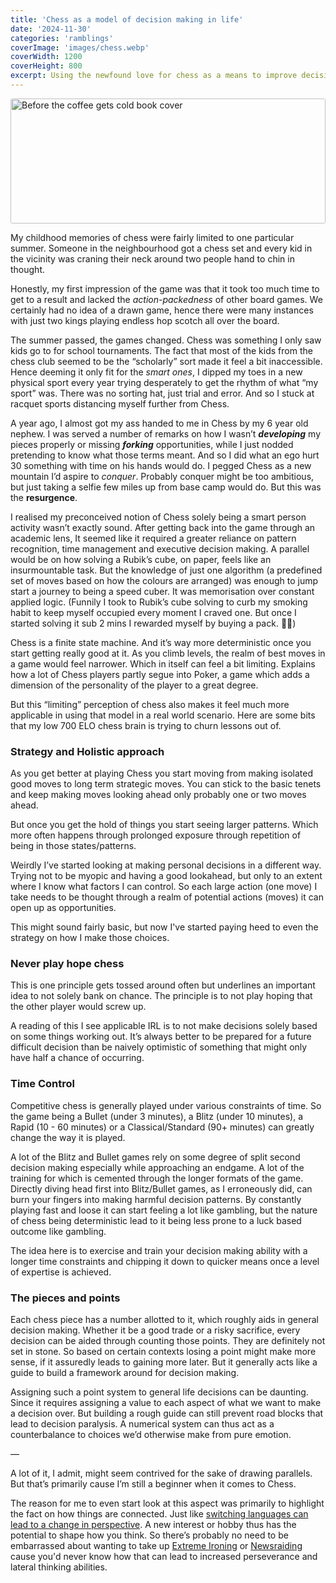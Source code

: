 ```yaml
---
title: 'Chess as a model of decision making in life'
date: '2024-11-30'
categories: 'ramblings'
coverImage: 'images/chess.webp'
coverWidth: 1200
coverHeight: 800
excerpt: Using the newfound love for chess as a means to improve decision making
---
```


<img
class="cover-image"
src='/images/chess.webp'
alt="Before the coffee gets cold book cover"
width="100%"
style="height: 200px; object-fit: cover; border-radius: 3px; filter: grayscale(0.4)"
/>

My childhood memories of chess were fairly limited to one particular summer. Someone in the neighbourhood got a chess set and every kid in the vicinity was craning their neck around two people hand to chin in thought.

Honestly, my first impression of the game was that it took too much time to get to a result and lacked the _action-packedness_ of other board games. We certainly had no idea of a drawn game, hence there were many instances with just two kings playing endless hop scotch all over the board.

The summer passed, the games changed. Chess was something I only saw kids go to for school tournaments. The fact that most of the kids from the chess club seemed to be the “scholarly” sort made it feel a bit inaccessible. Hence deeming it only fit for the _smart ones_, I dipped my toes in a new physical sport every year trying desperately to get the rhythm of what “my sport” was. There was no sorting hat, just trial and error. And so I stuck at racquet sports distancing myself further from Chess.

A year ago, I almost got my ass handed to me in Chess by my 6 year old nephew. I was served a number of remarks on how I wasn’t **_developing_** my pieces properly or missing **_forking_** opportunities, while I just nodded pretending to know what those terms meant. And so I did what an ego hurt 30 something with time on his hands would do. I pegged Chess as a new mountain I’d aspire to _conquer_. Probably conquer might be too ambitious, but just taking a selfie few miles up from base camp would do. But this was the **resurgence**.

I realised my preconceived notion of Chess solely being a smart person activity wasn’t exactly sound. After getting back into the game through an academic lens, It seemed like it required a greater reliance on pattern recognition, time management and executive decision making. A parallel would be on how solving a Rubik’s cube, on paper, feels like an insurmountable task. But the knowledge of just one algorithm (a predefined set of moves based on how the colours are arranged) was enough to jump start a journey to being a speed cuber. It was memorisation over constant applied logic. (Funnily I took to Rubik’s cube solving to curb my smoking habit to keep myself occupied every moment I craved one. But once I started solving it sub 2 mins I rewarded myself by buying a pack. 🤦‍♂️)

Chess is a finite state machine. And it’s way more deterministic once you start getting really good at it. As you climb levels, the realm of best moves in a game would feel narrower. Which in itself can feel a bit limiting. Explains how a lot of Chess players partly segue into Poker, a game which adds a dimension of the personality of the player to a great degree.

But this “limiting” perception of chess also makes it feel much more applicable in using that model in a real world scenario. Here are some bits that my low 700 ELO chess brain is trying to churn lessons out of.

### Strategy and Holistic approach

As you get better at playing Chess you start moving from making isolated good moves to long term strategic moves. You can stick to the basic tenets and keep making moves looking ahead only probably one or two moves ahead.

But once you get the hold of things you start seeing larger patterns. Which more often happens through prolonged exposure through repetition of being in those states/patterns.

Weirdly I’ve started looking at making personal decisions in a different way. Trying not to be myopic and having a good lookahead, but only to an extent where I know what factors I can control. So each large action (one move) I take needs to be thought through a realm of potential actions (moves) it can open up as opportunities.

This might sound fairly basic, but now I've started paying heed to even the strategy on how I make those choices.

### Never play hope chess

This is one principle gets tossed around often but underlines an important idea to not solely bank on chance. The principle is to not play hoping that the other player would screw up.

A reading of this I see applicable IRL is to not make decisions solely based on some things working out. It’s always better to be prepared for a future difficult decision than be naively optimistic of something that might only have half a chance of occurring.

### Time Control

Competitive chess is generally played under various constraints of time. So the game being a Bullet (under 3 minutes), a Blitz (under 10 minutes), a Rapid (10 - 60 minutes) or a Classical/Standard (90+ minutes) can greatly change the way it is played.

A lot of the Blitz and Bullet games rely on some degree of split second decision making especially while approaching an endgame. A lot of the training for which is cemented through the longer formats of the game. Directly diving head first into Blitz/Bullet games, as I erroneously did, can burn your fingers into making harmful decision patterns. By constantly playing fast and loose it can start feeling a lot like gambling, but the nature of chess being deterministic lead to it being less prone to a luck based outcome like gambling.

The idea here is to exercise and train your decision making ability with a longer time constraints and chipping it down to quicker means once a level of expertise is achieved.

### The pieces and points

Each chess piece has a number allotted to it, which roughly aids in general decision making. Whether it be a good trade or a risky sacrifice, every decision can be aided through counting those points. They are definitely not set in stone. So based on certain contexts losing a point might make more sense, if it assuredly leads to gaining more later. But it generally acts like a guide to build a framework around for decision making.

Assigning such a point system to general life decisions can be daunting. Since it requires assigning a value to each aspect of what we want to make a decision over. But building a rough guide can still prevent road blocks that lead to decision paralysis. A numerical system can thus act as a counterbalance to choices we’d otherwise make from pure emotion.

—

A lot of it, I admit, might seem contrived for the sake of drawing parallels. But that’s primarily cause I’m still a beginner when it comes to Chess.

The reason for me to even start look at this aspect was primarily to highlight the fact on how things are connected. Just like [switching languages can lead to a change in perspective](https://hiddenbrain.org/podcast/watch-your-mouth/). A new interest or hobby thus has the potential to shape how you think. So there’s probably no need to be embarrassed about wanting to take up [Extreme Ironing](https://en.wikipedia.org/wiki/Extreme_ironing) or [Newsraiding](https://m.baklol.com/baks/Random/Weird-hobbies-_145/News-raiding-_1952) cause you'd never know how that can lead to increased perseverance and lateral thinking abilities.
